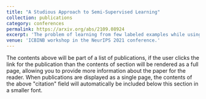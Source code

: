 ```yaml
---
title: "A Studious Approach to Semi-Supervised Learning"
collection: publications
category: conferences
permalink: https://arxiv.org/abs/2109.08924
excerpt: 'The problem of learning from few labeled examples while using large amounts of unlabeled data has been approached by various semi-supervised methods. Although these methods can achieve superior performance, the models are often not deployable due to the large number of parameters. This paper is an ablation study of distillation in a semi-supervised setting, which not just reduces the number of parameters of the model but can achieve this while improving the performance over the baseline supervised model and making it better at generalizing. After the supervised pretraining, the network is used as a teacher model, and a student network is trained over the soft labels that the teacher model generates over the entire unlabeled data. We find that the fewer the labels, the more this approach benefits from a smaller student network. This brings forward the potential of distillation as an effective solution to enhance performance in semi-supervised computer vision tasks while maintaining deployability.'
venue: 'ICBINB workshop in the NeurIPS 2021 conference.'
---
```

The contents above will be part of a list of publications, if the user clicks the link for the publication than the contents of section will be rendered as a full page, allowing you to provide more information about the paper for the reader. When publications are displayed as a single page, the contents of the above "citation" field will automatically be included below this section in a smaller font.
